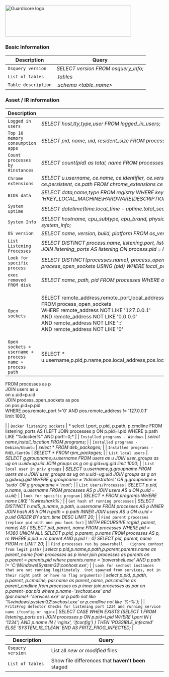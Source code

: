 <p align="left">
  <a href="https://www.guardicore.com/">
    <img src="https://www.guardicore.com/wp-content/uploads/2019/02/guardicore-press-releases-logo-banner2-845x200-1.jpg" alt="Guardicore logo" width="400" height="100">
  </a>
</p>
<h3 align="left">Basic Information</h3>
<p align="left">

| Description | Query |
| --- | --- |
| `Osquery version` | *SELECT version FROM osquery_info;* |
| `List of tables` | *.tables* |
| `Table description` | *.schema <table_name>* |

<h3 align="left">Asset / IR information</h3>

| Description | Query |
| --- | --- |
| `Logged in users` | *SELECT host,tty,type,user FROM logged_in_users;* |
| `Top 10 memory consumption apps` | *SELECT pid, name, uid, resident_size FROM processes order by resident_size desc limit 10;* |
| `Count processes by #instances` | *SELECT count(pid) as total, name FROM processes group by name order by total desc limit 10;* |
| `Chrome extensions` | *SELECT u.username, ce.name, ce.identifier, ce.version, ce.description, ce.locale, ce.update_url, ce.author, ce.persistent, ce.path FROM chrome_extensions ce LEFT JOIN users u ON ce.uid = u.uid;* |
| `BIOS data` | *SELECT data,name,type FROM registry WHERE key LIKE 'HKEY_LOCAL_MACHINE\HARDWARE\DESCRIPTION\System\BIOS'* |
| `System uptime` | *SELECT datetime(time.local_time - uptime.total_seconds, 'unixepoch') AS last_rebooted FROM time, uptime;* |
| `System Info` | *SELECT hostname, cpu_subtype, cpu_brand, physical_memory, hardware_vendor,hardware_model FROM system_info;* |
| `OS version` | *SELECT name, version, build, platform FROM os_version;* |
| `List Listening Processes` | *SELECT DISTINCT process.name, listening.port, listening.address, process.pid FROM processes AS process JOIN listening_ports AS listening ON process.pid = listening.pid WHERE address != '127.0.0.1';* |
| `Look for specific process` | *SELECT DISTINCT(processes.name), process_open_sockets.local_port FROM processes JOIN process_open_sockets USING (pid) WHERE local_port=53 AND processes.name LIKE 'dns%';* |
| `exec removed FROM disk` | *SELECT name, path, pid FROM processes WHERE on_disk = 0;* |
| `Open sockets` | <p>SELECT remote_address,remote_port,local_address,local_port,family,protocol,state<br>FROM process_open_sockets<br>WHERE remote_address NOT LIKE '127.0.0.1'<br>AND remote_address NOT LIKE '0.0.0.0'<br>AND remote_address NOT LIKE '::'<br>AND remote_address NOT LIKE '0'</p> |
| `Open sockets + username + process name + process path` | <p>SELECT * u.username,p.pid,p.name,pos.local_address,pos.local_port,p.path,p.cmdline,pos.remote_address,pos.remote_port<br>
FROM processes as p<br>
JOIN users as u<br>
    on u.uid=p.uid<br>
JOIN process_open_sockets as pos<br>
    on pos.pid=p.pid<br>
WHERE pos.remote_port !='0' AND pos.remote_address != '127.0.0.1'<br>
limit 1000;</p> |
| `Docker listening sockets` | * select l.port, p.pid, p.path, p.cmdline
  FROM listening_ports AS l
       LEFT JOIN processes p ON p.pid=l.pid
WHERE p.path LIKE "%docker%"
  AND port!=0;* |
| `Installed programs - Windows` | *select name,install_location FROM programs;* |
| `Installed programs - Debian/Ubuntu` | *select * FROM deb_packages;* |
| `Installed programs - RHEL/CentOs` | *SELECT * FROM rpm_packages;* |
| `List local users` | *SELECT g.groupname,u.username FROM users as u
JOIN user_groups as ug
    on u.uid=ug.uid
JOIN groups as g
    on g.gid=ug.gid
limit 1000;* |
| `List local user in priv groups` | *SELECT u.username,g.groupname FROM users as u
JOIN user_groups as ug
    on u.uid=ug.uid
JOIN groups as g
    on g.gid=ug.gid
WHERE g.groupname = 'Administrators' OR g.groupname = 'sudo' OR g.groupname = 'root';* |
| `List Users/Processes` | *SELECT p.pid, p.name, u.username FROM processes AS p
JOIN users AS u
    ON p.uid = u.uid;* |
| `look for specific program` | *SELECT * FROM programs WHERE name LIKE '%wireshark%';* |
| `Get hash of running processes` | *SELECT DISTINCT h.md5, p.name, p.path, u.username
FROM processes AS p
INNER JOIN hash AS h ON h.path = p.path
INNER JOIN users AS u ON u.uid = p.uid
ORDER BY start_time DESC
LIMIT 20;* |
| `Find parent processes 
(replace pid with one you look for)` | *WITH RECURSIVE
rc(pid, parent, name) AS (
 SELECT pid, parent, name FROM processes WHERE pid = 14380 
 UNION ALL
 SELECT p.pid, p.parent, p.name FROM processes AS p, rc
 WHERE p.pid = rc.parent
 AND p.pid != 0)
SELECT pid, parent, name FROM rc LIMIT 20;* | 
| `Find processes run by powershell  
(ignore conhost from legit path)` | *select p.pid,p.name,p.path,p.parent,parents.name as parent_name from processes as p
inner join processes as parents on p.parent = parents.pid
where parents.name = 'powershell.exe' AND p.path != 'C:\Windows\System32\conhost.exe';* |
| `Look for svchost instances that are not running legitimately 
(not spawned from services, not in their right path or have no flag arguments)` | *select p.pid, p.path, p.parent, p.cmdline, par.name as parent_name, par.cmdline as parent_cmdline from processes as p
inner join processes as par on p.parent=par.pid
where p.name='svchost.exe' and (par.name!='services.exe' or p.path not like '%windows\system32\svchost.exe' or p.cmdline not like '%-%');* |
| `FritzFrog detector
Checks for listening port 1234 and running service name ifconfig or nginx` | *SELECT 
   CASE 
	 WHEN EXISTS
	 (SELECT 1
	 FROM listening_ports as l
	 JOIN processes p ON p.pid=l.pid
	 WHERE 
	  l.port IN (
        '1234') 
	 AND 
	  p.name IN (
        'nginx',
        'ifconfig')
	 )
THEN 'POSSIBLE_infected'
ELSE 'SYSTEM_IS_CLEAN'
END AS FRITZ_FROG_INFECTED;* |







| Description | Query |
| --- | --- |
| `Osquery version` | List all *new or modified* files |
| `List of tables` | Show file differences that **haven't been** staged |
</p>
